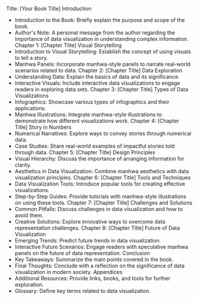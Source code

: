 Title: [Your Book Title]
Introduction
* Introduction to the Book: Briefly explain the purpose and scope of the book.
* Author's Note: A personal message from the author regarding the importance of data visualization in understanding complex information.
Chapter 1: [Chapter Title]
Visual Storytelling
* Introduction to Visual Storytelling: Establish the concept of using visuals to tell a story.
* Manhwa Panels: Incorporate manhwa-style panels to narrate real-world scenarios related to data.
Chapter 2: [Chapter Title]
Data Exploration
* Understanding Data: Explain the basics of data and its significance.
* Interactive Visuals: Include interactive data visualizations to engage readers in exploring data sets.
Chapter 3: [Chapter Title]
Types of Data Visualizations
* Infographics: Showcase various types of infographics and their applications.
* Manhwa Illustrations: Integrate manhwa-style illustrations to demonstrate how different visualizations work.
Chapter 4: [Chapter Title]
Story in Numbers
* Numerical Narratives: Explore ways to convey stories through numerical data.
* Case Studies: Share real-world examples of impactful stories told through data.
Chapter 5: [Chapter Title]
Design Principles
* Visual Hierarchy: Discuss the importance of arranging information for clarity.
* Aesthetics in Data Visualization: Combine manhwa aesthetics with data visualization principles.
Chapter 6: [Chapter Title]
Tools and Techniques
* Data Visualization Tools: Introduce popular tools for creating effective visualizations.
* Step-by-Step Guides: Provide tutorials with manhwa-style illustrations on using these tools.
Chapter 7: [Chapter Title]
Challenges and Solutions
* Common Pitfalls: Discuss challenges in data visualization and how to avoid them.
* Creative Solutions: Explore innovative ways to overcome data representation challenges.
Chapter 8: [Chapter Title]
Future of Data Visualization
* Emerging Trends: Predict future trends in data visualization.
* Interactive Future Scenarios: Engage readers with speculative manhwa panels on the future of data representation.
Conclusion
* Key Takeaways: Summarize the main points covered in the book.
* Final Thoughts: Conclude with a reflection on the significance of data visualization in modern society.
Appendices
* Additional Resources: Provide links, books, and tools for further exploration.
* Glossary: Define key terms related to data visualization.


